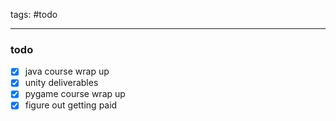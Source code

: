 tags: #todo 
___
### todo
- [x] java course wrap up
- [x] unity deliverables
- [x] pygame course wrap up
- [x] figure out getting paid
